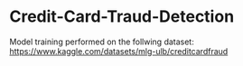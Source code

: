# Credit-Card-Traud-Detection

Model training performed on the follwing dataset: https://www.kaggle.com/datasets/mlg-ulb/creditcardfraud
